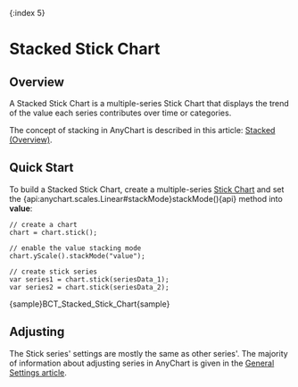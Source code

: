 {:index 5}
# Stacked Stick Chart

## Overview

A Stacked Stick Chart is a multiple-series Stick Chart that displays the trend of the value each series contributes over time or categories.

The concept of stacking in AnyChart is described in this article: [Stacked (Overview)](../Overview).

## Quick Start

To build a Stacked Stick Chart, create a multiple-series [Stick Chart](../../Stick_Chart) and set the {api:anychart.scales.Linear#stackMode}stackMode(){api} method into **value**:

```
// create a chart
chart = chart.stick();

// enable the value stacking mode
chart.yScale().stackMode("value");

// create stick series
var series1 = chart.stick(seriesData_1);
var series2 = chart.stick(seriesData_2);
```

{sample}BCT\_Stacked\_Stick\_Chart{sample}

## Adjusting

The Stick series' settings are mostly the same as other series'. The majority of information about adjusting series in AnyChart is given in the [General Settings article](../../General_Settings).
